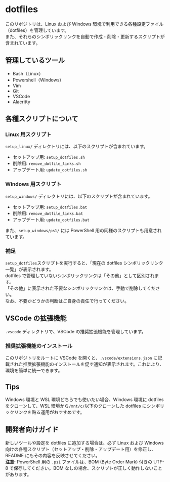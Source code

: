 # dotfiles

このリポジトリは、Linux および Windows 環境で利用できる各種設定ファイル（dotfiles）を管理しています。  
また、それらのシンボリックリンクを自動で作成・削除・更新するスクリプトが含まれています。

## 管理しているツール

- Bash（Linux）
- Powershell（Windows）
- Vim
- Git
- VSCode
- Alacritty

## 各種スクリプトについて

### Linux 用スクリプト

`setup_linux/` ディレクトリには、以下のスクリプトが含まれています。

- セットアップ用: `setup_dotfiles.sh`
- 削除用: `remove_dotfile_links.sh`
- アップデート用: `update_dotfiles.sh`

### Windows 用スクリプト

`setup_windows/` ディレクトリには、以下のスクリプトが含まれています。

- セットアップ用: `setup_dotfiles.bat`
- 削除用: `remove_dotfile_links.bat`
- アップデート用: `update_dotfiles.bat`

また、`setup_windows/ps1/` には PowerShell 用の同様のスクリプトも用意されています。

### 補足

`setup_dotfiles`スクリプトを実行すると、「現在の dotfiles シンボリックリンク一覧」が表示されます。  
dotfiles で管理していないシンボリックリンクは「その他」として区別されます。  
「その他」に表示された不要なシンボリックリンクは、手動で削除してください。  
なお、不要かどうかの判断はご自身の責任で行ってください。

## VSCode の拡張機能

`.vscode` ディレクトリで、VSCode の推奨拡張機能を管理しています。

### 推奨拡張機能のインストール

このリポジトリをルートに VSCode を開くと、`.vscode/extensions.json` に記載された推奨拡張機能のインストールを促す通知が表示されます。これにより、環境を簡単に統一できます。

## Tips

Windows 環境と WSL 環境どちらでも使いたい場合、Windows 環境に dotfiles をクローンして、WSL 環境から`/mnt/c/`以下のクローンした dotfiles にシンボリックリンクを貼る運用がおすすめです。

## 開発者向けガイド

新しいツールや設定を dotfiles に追加する場合は、必ず Linux および Windows 向けの各種スクリプト（セットアップ・削除・アップデート用）を修正し、README にもその内容を反映させてください。  
**注意:** PowerShell 用の `.ps1` ファイルは、BOM (Byte Order Mark) 付きの UTF-8 で保存してください。BOM なしの場合、スクリプトが正しく動作しないことがあります。

